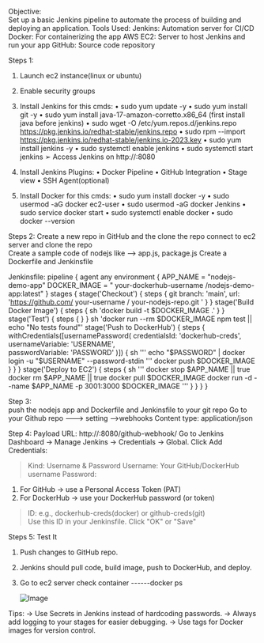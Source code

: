 Objective:  
Set up a basic Jenkins pipeline to automate the process of building and deploying an application. 
 Tools Used: 
  Jenkins: Automation server for CI/CD 
  Docker: For containerizing the app 
  AWS EC2: Server to host Jenkins and run your app 
  GitHub: Source code repository 
 
 Steps 1: 
1. Launch ec2 instance(linux or ubuntu) 
2. Enable security groups 
3. Install Jenkins for this cmds: 
• sudo yum update -y 
• sudo yum install git -y 
• sudo yum install java-17-amazon-corretto.x86_64 (first install java before jenkins) 
• sudo wget -O /etc/yum.repos.d/jenkins.repo https://pkg.jenkins.io/redhat-stable/jenkins.repo 
• sudo rpm --import https://pkg.jenkins.io/redhat-stable/jenkins.io-2023.key 
• sudo yum install jenkins -y 
• sudo systemctl enable jenkins 
• sudo systemctl start jenkins 
➢ Access Jenkins on http://<EC2-Public-IP>:8080 


4. Install Jenkins Plugins: 
• Docker Pipeline 
• GitHub Integration 
• Stage view 
• SSH Agent(optional) 


5. Install Docker for this cmds: 
• sudo yum install docker -y 
• sudo usermod -aG docker ec2-user 
• sudo usermod -aG docker Jenkins 
• sudo service docker start 
• sudo systemctl enable docker 
• sudo docker --version 




Steps 2: 
  Create a new repo in GitHub and the clone the repo 
  connect to ec2 server and clone the repo  
  Create a sample code of nodejs like --> app.js, package.js 
 Create a Dockerfile and Jenkinsfile 




Jenkinsfile: 
pipeline { 
agent any 
environment { 
APP_NAME = "nodejs-demo-app" 
DOCKER_IMAGE = " your-dockerhub-username /nodejs-demo-app:latest" 
} 
stages { 
stage('Checkout') { 
steps { 
git branch: 'main', url: 'https://github.com/ your-username / your-nodejs-repo.git ' 
} 
} 
stage('Build Docker Image') { 
steps { 
sh 'docker build -t $DOCKER_IMAGE .' 
} 
} 
stage('Test') { 
steps { 
} 
} 
sh 'docker run --rm $DOCKER_IMAGE npm test || echo "No tests found"' 
stage('Push to DockerHub') { 
steps { 
withCredentials([usernamePassword( 
credentialsId: 'dockerhub-creds',  
usernameVariable: 'USERNAME',  
passwordVariable: 'PASSWORD' 
)]) { 
sh ''' 
echo "$PASSWORD" | docker login -u "$USERNAME" --password-stdin 
''' 
docker push $DOCKER_IMAGE 
} 
} 
} 
stage('Deploy to EC2') { 
steps { 
sh ''' 
docker stop $APP_NAME || true 
docker rm $APP_NAME || true 
docker pull $DOCKER_IMAGE 
docker run -d --name $APP_NAME -p 3001:3000 $DOCKER_IMAGE 
''' 
} 
} 
} 
} 


Step 3:   
 push the nodejs app and Dockerfile and Jenkinsfile to your git repo 
 Go to your Github repo ---> setting -->webhooks 
 Content type: application/json 
 
 Step 4:
 Payload URL: http://<ec2-ip>:8080/github-webhook/ 
 Go to Jenkins Dashboard → Manage Jenkins → Credentials → Global. 
 Click Add Credentials: 
> Kind: Username & Password 
> Username: Your GitHub/DockerHub username 
> Password: 
1. For GitHub → use a Personal Access Token (PAT) 
2. For DockerHub → use your DockerHub password (or token) 
> ID: e.g., dockerhub-creds(docker) or github-creds(git)   
> Use this ID in your Jenkinsfile. 
 Click "OK" or "Save" 



Steps 5: Test It 
1.  Push changes to GitHub repo. 
2. Jenkins should pull code, build image, push to DockerHub, and deploy.  
3. Go to ec2 server check container ------docker ps

   ![Image](https://github.com/user-attachments/assets/e60756bc-b980-4669-b640-06b205ad6ccd)

Tips: 
→ Use Secrets in Jenkins instead of hardcoding passwords. 
→ Always add logging to your stages for easier debugging. 
→ Use tags for Docker images for version control.
